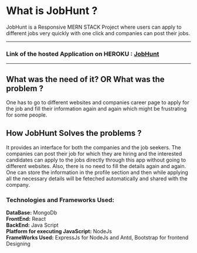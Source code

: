 # What is JobHunt ?

JobHunt is a Responsive MERN STACK Project where users can apply to different jobs very quickly with one click and companies can post their jobs.

---
### Link of the hosted Application on HEROKU : [JobHunt](https://jobhunt-org.herokuapp.com/)


---
## What was the need of it? OR What was the problem ?

One has to go to different websites and companies career page to apply for the job and fill their information again and again which might be frustrating for some people.

## How JobHunt Solves the problems ?

It provides an interface for both the companies and the job seekers. The companies can post their job for which they are hiring and the interested candidates can apply to the jobs directly through this app without going to different websites. Also, there is no need to fill the details again and again. One can store the information in the profile section and then while applying all the necessary details will be feteched automatically and shared with the company.


### Technologies and Frameworks Used:
<b>DataBase:</b> MongoDb <br>
<b>FrontEnd:</b> React <br>
<b>BackEnd:</b> Java Script <br>
<b> Platform for executing JavaScript:</b> NodeJs <br>
<b>FrameWorks Used:</b> ExpressJs for NodeJs and Antd, Bootstrap for frontend Designing
